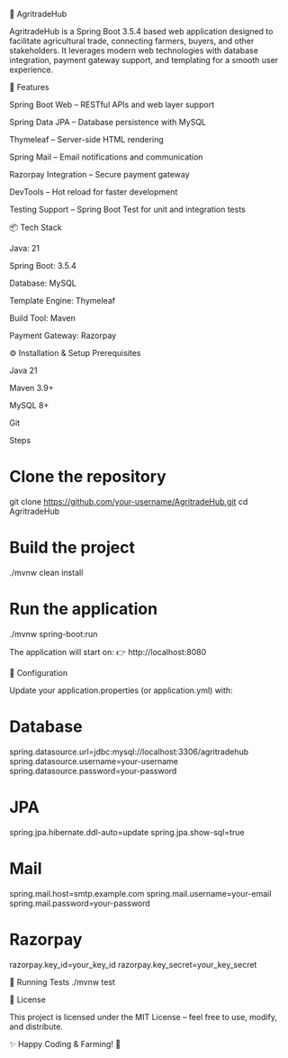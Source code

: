 🌱 AgritradeHub

AgritradeHub is a Spring Boot 3.5.4 based web application designed to facilitate agricultural trade, connecting farmers, buyers, and other stakeholders. It leverages modern web technologies with database integration, payment gateway support, and templating for a smooth user experience.

🚀 Features

Spring Boot Web – RESTful APIs and web layer support

Spring Data JPA – Database persistence with MySQL

Thymeleaf – Server-side HTML rendering

Spring Mail – Email notifications and communication

Razorpay Integration – Secure payment gateway

DevTools – Hot reload for faster development

Testing Support – Spring Boot Test for unit and integration tests

📦 Tech Stack

Java: 21

Spring Boot: 3.5.4

Database: MySQL

Template Engine: Thymeleaf

Build Tool: Maven

Payment Gateway: Razorpay

⚙️ Installation & Setup
Prerequisites

Java 21

Maven 3.9+

MySQL 8+

Git

Steps
# Clone the repository
git clone https://github.com/your-username/AgritradeHub.git
cd AgritradeHub

# Build the project
./mvnw clean install

# Run the application
./mvnw spring-boot:run


The application will start on:
👉 http://localhost:8080

🔑 Configuration

Update your application.properties (or application.yml) with:

# Database
spring.datasource.url=jdbc:mysql://localhost:3306/agritradehub
spring.datasource.username=your-username
spring.datasource.password=your-password

# JPA
spring.jpa.hibernate.ddl-auto=update
spring.jpa.show-sql=true

# Mail
spring.mail.host=smtp.example.com
spring.mail.username=your-email
spring.mail.password=your-password

# Razorpay
razorpay.key_id=your_key_id
razorpay.key_secret=your_key_secret

🧪 Running Tests
./mvnw test

📜 License

This project is licensed under the MIT License – feel free to use, modify, and distribute.

✨ Happy Coding & Farming! 🌾
